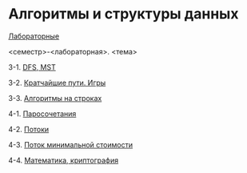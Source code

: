 # Алгоритмы и структуры данных

[Лабораторные](https://codeforces.com/group/IcRBR8epox/contests)

<семестр>-<лабораторная>. <тема>

3-1. [DFS, MST](sem3-lab1)

3-2. [Кратчайшие пути. Игры](sem3-lab2)

3-3. [Алгоритмы на строках](sem3-lab3)

4-1. [Паросочетания](sem4-lab1)

4-2. [Потоки](sem4-lab2)

4-3. [Поток минимальной стоимости](sem4-lab3)

4-4. [Математика, криптография](sem4-lab4)
